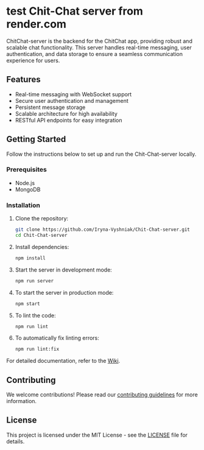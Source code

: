 # test Chit-Chat server from render.com

ChitChat-server is the backend for the ChitChat app, providing robust and scalable chat functionality. This server handles real-time messaging, user authentication, and data storage to ensure a seamless communication experience for users.

## Features
- Real-time messaging with WebSocket support
- Secure user authentication and management
- Persistent message storage
- Scalable architecture for high availability
- RESTful API endpoints for easy integration

## Getting Started
Follow the instructions below to set up and run the Chit-Chat-server locally.

### Prerequisites
- Node.js
- MongoDB

### Installation
1. Clone the repository:

    ```bash
    git clone https://github.com/Iryna-Vyshniak/Chit-Chat-server.git
    cd Chit-Chat-server
    ```

2. Install dependencies:

    ```bash
    npm install
    ```

3. Start the server in development mode:

    ```bash
    npm run server
    ```

4. To start the server in production mode:

    ```bash
    npm start
    ```

5. To lint the code:

    ```bash
    npm run lint
    ```

6. To automatically fix linting errors:

    ```bash
    npm run lint:fix
    ```

For detailed documentation, refer to the [Wiki](https://github.com/Iryna-Vyshniak/Chit-Chat-server/wiki).

## Contributing
We welcome contributions! Please read our [contributing guidelines](CONTRIBUTING.md) for more information.

## License
This project is licensed under the MIT License - see the [LICENSE](LICENSE) file for details.
